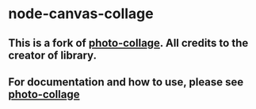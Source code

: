 # node-canvas-collage
## This is a fork of [photo-collage](https://github.com/classdojo/photo-collage). All credits to the creator of library.

## For documentation and how to use, please see [photo-collage](https://github.com/classdojo/photo-collage)